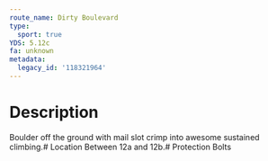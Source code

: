 ```yaml
---
route_name: Dirty Boulevard
type:
  sport: true
YDS: 5.12c
fa: unknown
metadata:
  legacy_id: '118321964'
---
```

# Description
Boulder off the ground with mail slot crimp into awesome sustained climbing.# Location
Between 12a and 12b.# Protection
Bolts